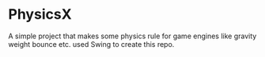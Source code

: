 # PhysicsX
A simple project that makes some physics rule for game engines like gravity weight bounce etc.
used Swing to create this repo.
